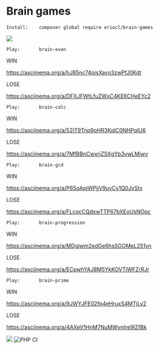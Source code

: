 # Brain games

    Install:    composer global require eriocl/brain-games
<a href="https://asciinema.org/a/fcn49jnLE9zdRmm7wuWwdLFyA" target="_blank"><img src="https://asciinema.org/a/fcn49jnLE9zdRmm7wuWwdLFyA.svg" /></a>


    Play:       brain-even
WIN

https://asciinema.org/a/hJ85nc74pjsXavo3zwPfJ0Kdt

LOSE

https://asciinema.org/a/DFXJFWtLfuZWxC4KE6CHeEYc2

    Play:       brain-calc
WIN

https://asciinema.org/a/52IT9Tnp9oHR3KqlC0NHPqlU6

LOSE

https://asciinema.org/a/7MfBBnCwxrjZSXgYb3vwLMiwv

    Play:       brain-gcd
WIN

https://asciinema.org/a/P65qApjWPjjV9uvCy1Q0JvStv

LOSE

https://asciinema.org/a/FLcqcCQdxwTTP67bXEoUsNOpc

    Play:       brain-progression
WIN

https://asciinema.org/a/MDgjwm2edGe6hsSGOMeL251yn

LOSE

https://asciinema.org/a/ECpwhYAJ8M5YkKOVTiWFZrRJr

    Play:       brain-prime
WIN

https://asciinema.org/a/9JWYJFE02fp4eHruxS4MTjLy2

LOSE

https://asciinema.org/a/4AXeV1HnM7NuMWynIre9IZfBk

<a href="https://codeclimate.com/github/eriocl/brain-games/maintainability"><img src="https://api.codeclimate.com/v1/badges/73769ed538fd2845d68d/maintainability" /></a>
![PHP CI](https://github.com/eriocl/brain-games/workflows/PHP%20CI/badge.svg)
